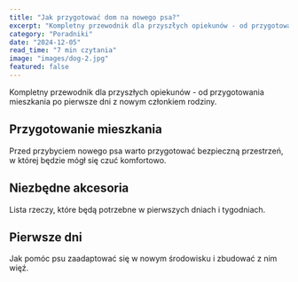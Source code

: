 ```yaml
---
title: "Jak przygotować dom na nowego psa?"
excerpt: "Kompletny przewodnik dla przyszłych opiekunów - od przygotowania mieszkania po pierwsze dni z nowym członkiem rodziny."
category: "Poradniki"
date: "2024-12-05"
read_time: "7 min czytania"
image: "images/dog-2.jpg"
featured: false
---
```


Kompletny przewodnik dla przyszłych opiekunów - od przygotowania mieszkania po pierwsze dni z nowym członkiem rodziny.

## Przygotowanie mieszkania

Przed przybyciem nowego psa warto przygotować bezpieczną przestrzeń, w której będzie mógł się czuć komfortowo.

## Niezbędne akcesoria

Lista rzeczy, które będą potrzebne w pierwszych dniach i tygodniach.

## Pierwsze dni

Jak pomóc psu zaadaptować się w nowym środowisku i zbudować z nim więź.